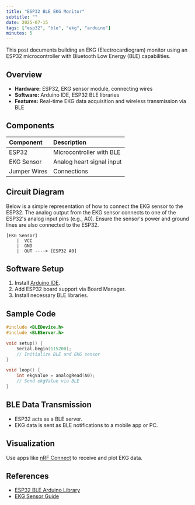```yaml
---
title: "ESP32 BLE EKG Monitor"
subtitle: ""
date: 2025-07-15
tags: ["esp32", "ble", "ekg", "arduino"]
minutes: 5
---
```


This post documents building an EKG (Electrocardiogram) monitor using an ESP32 microcontroller with Bluetooth Low Energy (BLE) capabilities.

## Overview

- **Hardware:** ESP32, EKG sensor module, connecting wires
- **Software:** Arduino IDE, ESP32 BLE libraries
- **Features:** Real-time EKG data acquisition and wireless transmission via BLE

## Components

| Component      | Description                |
|:---------------|:--------------------------|
| ESP32          | Microcontroller with BLE   |
| EKG Sensor     | Analog heart signal input  |
| Jumper Wires   | Connections                |

## Circuit Diagram

Below is a simple representation of how to connect the EKG sensor to the ESP32. The analog output from the EKG sensor connects to one of the ESP32's analog input pins (e.g., A0). Ensure the sensor's power and ground lines are also connected to the ESP32.

```text
[EKG Sensor]
    |  VCC
    |  GND
    |  OUT ----> [ESP32 A0]
```

## Software Setup

1. Install [Arduino IDE](https://www.arduino.cc/en/software).
2. Add ESP32 board support via Board Manager.
3. Install necessary BLE libraries.

## Sample Code

```cpp
#include <BLEDevice.h>
#include <BLEServer.h>

void setup() {
    Serial.begin(115200);
    // Initialize BLE and EKG sensor
}

void loop() {
    int ekgValue = analogRead(A0);
    // Send ekgValue via BLE
}
```

## BLE Data Transmission

- ESP32 acts as a BLE server.
- EKG data is sent as BLE notifications to a mobile app or PC.

## Visualization

Use apps like [nRF Connect](https://www.nordicsemi.com/Products/Development-tools/nRF-Connect-for-mobile) to receive and plot EKG data.

## References

- [ESP32 BLE Arduino Library](https://github.com/nkolban/ESP32_BLE_Arduino)
- [EKG Sensor Guide](https://www.sparkfun.com/products/12969)
